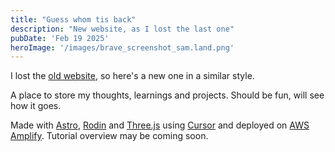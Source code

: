 ```yaml
---
title: "Guess whom tis back"
description: "New website, as I lost the last one"
pubDate: 'Feb 19 2025'
heroImage: '/images/brave_screenshot_sam.land.png'
---
```

I lost the <a href="https://v1.sam.land" target="_blank">old website</a>, so here's a new one in a similar style.

A place to store my thoughts, learnings and projects. Should be fun, will see how it goes.

Made with <a href="https://astro.build/" target="_blank">Astro</a>, <a href="https://hyper3d.ai/" target="_blank">Rodin</a> and <a href="https://threejs.org/" target="_blank">Three.js</a> using <a href="https://www.cursor.com/" target="_blank">Cursor</a> and deployed on <a href="https://aws.amazon.com/amplify/" target="_blank">AWS Amplify</a>. Tutorial overview may be coming soon.